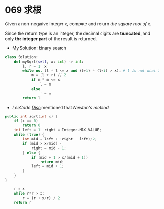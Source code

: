 # 069 求根

Given a non-negative integer `x`, compute and return *the square root of* `x`.

Since the return type is an integer, the decimal digits are **truncated**, and only **the integer part** of the result is returned.

* My Solution: binary search

```python
class Solution:
    def mySqrt(self, x: int) -> int:
        l, r = 1, x
        while not (l * l <= x and (l+1) * (l+1) > x): # l is not what I want
            m = (l + r) // 2
            if m * m <= x:
                l = m
            else:
                r = m
        return l

```



* *LeeCode [Disc](https://leetcode.com/problems/sqrtx/discuss/25057/3-4-short-lines-Integer-Newton-Every-Language)* mentioned that *Newton's method*

```c++
public int sqrt(int x) {
    if (x == 0)
        return 0;
    int left = 1, right = Integer.MAX_VALUE;
    while (true) {
        int mid = left + (right - left)/2;
        if (mid > x/mid) {
            right = mid - 1;
        } else {
            if (mid + 1 > x/(mid + 1))
                return mid;
            left = mid + 1;
        }
    }
}
```

```python
    r = x
    while r*r > x:
        r = (r + x/r) / 2
    return r
```




